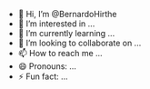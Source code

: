 - 👋 Hi, I’m @BernardoHirthe
- 👀 I’m interested in ...
- 🌱 I’m currently learning ...
- 💞️ I’m looking to collaborate on ...
- 📫 How to reach me ...
- 😄 Pronouns: ...
- ⚡ Fun fact: ...

<!---
BernardoHirthe/BernardoHirthe is a ✨ special ✨ repository because its `README.md` (this file) appears on your GitHub profile.
You can click the Preview link to take a look at your changes.
--->
